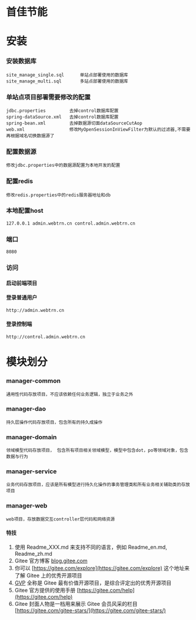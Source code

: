 # 首佳节能

# 安装

### 安装数据库
    site_manage_single.sql      单站点部署使用的数据库
    site_manage_multi.sql       多站点部署使用的数据库
    
### 单站点项目部署需要修改的配置
    jdbc.properties         去掉control数据库配置
    spring-dataSource.xml   去掉control数据库配置
    spring-bean.xml         去掉数据源切面dataSourceCutAop
    web.xml                 修改MyOpenSessionInViewFilter为默认的过滤器,不需要再根据域名切换数据源了

### 配置数据源
    修改jdbc.properties中的数据源配置为本地开发的配置
    
### 配置redis
    修改redis.properties中的redis服务器地址和db

### 本地配置host
    127.0.0.1 admin.webtrn.cn control.admin.webtrn.cn
 
### 端口
    8080

### 访问

#### 启动前端项目

#### 登录普通用户
    http://admin.webtrn.cn

#### 登录控制端
    http://control.admin.webtrn.cn
    
# 模块划分

### manager-common
    通用性代码存放项目，不应该依赖任何业务逻辑，独立于业务之外
### manager-dao
    持久层操作代码存放项目，包含所有的持久成操作
### manager-domain
    领域模型代码存放项目， 包含所有项目相关领域模型，模型中包含dot，po等领域对象，包含数据与行为
### manager-service
    业务代码存放项目，应该是所有模型进行持久化操作的事务管理类和所有业务相关辅助类的存放项目
### manager-web
    web项目，存放数据交互controller层代码和网络资源

#### 特技

1.  使用 Readme\_XXX.md 来支持不同的语言，例如 Readme\_en.md, Readme\_zh.md
2.  Gitee 官方博客 [blog.gitee.com](https://blog.gitee.com)
3.  你可以 [https://gitee.com/explore](https://gitee.com/explore) 这个地址来了解 Gitee 上的优秀开源项目
4.  [GVP](https://gitee.com/gvp) 全称是 Gitee 最有价值开源项目，是综合评定出的优秀开源项目
5.  Gitee 官方提供的使用手册 [https://gitee.com/help](https://gitee.com/help)
6.  Gitee 封面人物是一档用来展示 Gitee 会员风采的栏目 [https://gitee.com/gitee-stars/](https://gitee.com/gitee-stars/)
